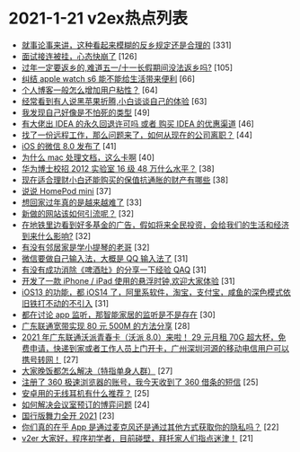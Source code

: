 # 2021-1-21 v2ex热点列表

+ [就事论事来讲，这种看起来模糊的反乡规定还是合理的](https://www.v2ex.com/t/746939#reply331) [331]
+ [面试接连被挂，心态快崩了](https://www.v2ex.com/t/746898#reply126) [126]
+ [过年一定要返乡的,难道五一/十一长假期间没法返乡吗?](https://www.v2ex.com/t/747059#reply105) [105]
+ [纠结 apple watch s6 能不能给生活带来便利](https://www.v2ex.com/t/746977#reply66) [66]
+ [个人博客一般怎么增加用户粘性？](https://www.v2ex.com/t/746884#reply64) [64]
+ [经常看到有人说黑苹果折腾,小白谈谈自己的体验](https://www.v2ex.com/t/746913#reply63) [63]
+ [我发现自己好像是不怕死的类型](https://www.v2ex.com/t/747083#reply49) [49]
+ [有大佬出 IDEA 的永久回退许可吗 或者 购买 IDEA 的优惠渠道](https://www.v2ex.com/t/747060#reply46) [46]
+ [找了一份远程工作，那么问题来了，如何从现在的公司离职？](https://www.v2ex.com/t/746909#reply44) [44]
+ [iOS 的微信 8.0 发布了](https://www.v2ex.com/t/747150#reply41) [41]
+ [为什么 mac 处理文档，这么卡啊](https://www.v2ex.com/t/746900#reply40) [40]
+ [华为博士校招 2012 实验室 16 级 48 万什么水平？](https://www.v2ex.com/t/746875#reply38) [38]
+ [现在适合理财小白还能购买的保值抗通胀的财产有哪些](https://www.v2ex.com/t/746888#reply38) [38]
+ [说说 HomePod mini](https://www.v2ex.com/t/746895#reply37) [37]
+ [想回家过年真的是越来越难了](https://www.v2ex.com/t/747025#reply33) [33]
+ [新做的网站该如何引流呢？](https://www.v2ex.com/t/746885#reply32) [32]
+ [在地铁里边看到好多基金的广告，假如将来全民投资，会给我们的生活和经济到来什么影响?](https://www.v2ex.com/t/746907#reply32) [32]
+ [有没有邻居家是学小提琴的老哥](https://www.v2ex.com/t/746912#reply32) [32]
+ [微信要做自己输入法，大概是 QQ 输入法了](https://www.v2ex.com/t/746879#reply31) [31]
+ [有没有成功消除《啤酒肚》的分享一下经验 QAQ](https://www.v2ex.com/t/746935#reply31) [31]
+ [开发了一款 iPhone / iPad 使用的悬浮时钟,欢迎大家体验](https://www.v2ex.com/t/746951#reply31) [31]
+ [iOS13 的功能，都 iOS14 了，阿里系软件，淘宝，支付宝，咸鱼的深色模式依旧铁打不动的不引入](https://www.v2ex.com/t/746993#reply31) [31]
+ [都在讨论 app 监听，那智能家居的监听是不是存在](https://www.v2ex.com/t/747118#reply30) [30]
+ [广东联通宽带实现 80 元 500M 的方法分享](https://www.v2ex.com/t/747079#reply28) [28]
+ [2021 年广东联通沃派青春卡（沃派 8.0）来啦！ 29 元月租 70G 超大杯，免费申请，快递到家或者工作人员上门开卡，广州深圳河源的移动电信用户可以携号转网！](https://www.v2ex.com/t/747101#reply27) [27]
+ [大家晚饭都怎么解决（特指单身人群）](https://www.v2ex.com/t/747115#reply27) [27]
+ [注册了 360 极速浏览器的账号，我今天收到了 360 借条的短信](https://www.v2ex.com/t/746936#reply25) [25]
+ [安卓用的无线耳机有什么推荐？](https://www.v2ex.com/t/746938#reply25) [25]
+ [如何解决会议室预订的博弈问题](https://www.v2ex.com/t/747049#reply24) [24]
+ [国行版舞力全开 2021](https://www.v2ex.com/t/746886#reply23) [23]
+ [你们真的在乎 App 是通过麦克风还是通过其他方式获取你的隐私吗？](https://www.v2ex.com/t/747064#reply22) [22]
+ [v2er 大家好，程序初学者，目前碰壁，拜托家人们指点迷津！](https://www.v2ex.com/t/747073#reply21) [21]
